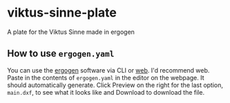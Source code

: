 # viktus-sinne-plate
A plate for the Viktus Sinne made in ergogen

## How to use `ergogen.yaml`

You can use the [ergogen](https://github.com/ergogen/ergogen) software via CLI or [web](https://ergogen.cache.works/). I'd recommend web. Paste in the contents of `ergogen.yaml` in the editor on the webpage. It should automatically generate. Click Preview on the right for the last option, `main.dxf`, to see what it looks like and Download to download the file.
